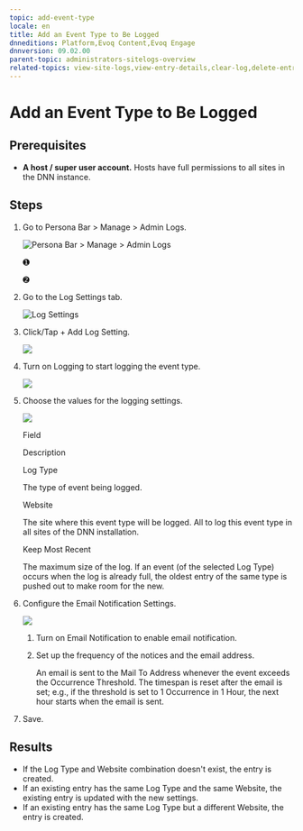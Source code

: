 ```yaml
---
topic: add-event-type
locale: en
title: Add an Event Type to Be Logged
dnneditions: Platform,Evoq Content,Evoq Engage
dnnversion: 09.02.00
parent-topic: administrators-sitelogs-overview
related-topics: view-site-logs,view-entry-details,clear-log,delete-entries,share-entries,edit-logged-event-type,delete-logged-event-type,toggle-logging-for-event-type,configure-notices
---
```


# Add an Event Type to Be Logged

## Prerequisites

*   **A host / super user account.** Hosts have full permissions to all sites in the DNN instance.

## Steps

1.  Go to Persona Bar \> Manage \> Admin Logs.
    
    ![Persona Bar > Manage > Admin Logs](/images/scr-pbar-host-Manage-E91.png)
    
    ➊
    
    ➋
    
2.  Go to the Log Settings tab.
    
    ![Log Settings](/images/scr-pbtabs-host-Manage-AdminLogs-LogSettings-E90.png)
    
3.  Click/Tap \+ Add Log Setting.
    
      
    
    ![](/images/scr-AdminLogs-logsettingslist-add-log-setting-button-E90.png)
    
      
    
4.  Turn on Logging to start logging the event type.
    
      
    
    ![](/images/scr-AdminLogs-logsettings-addevent-enable-logging-add-E90.png)
    
      
    
5.  Choose the values for the logging settings.
    
      
    
    ![](/images/scr-AdminLogs-logsettings-addevent-configure-logging-settings-add-E90.png)
    
      
    
    Field
    
    Description
    
    Log Type
    
    The type of event being logged.
    
    Website
    
    The site where this event type will be logged. All to log this event type in all sites of the DNN installation.
    
    Keep Most Recent
    
    The maximum size of the log. If an event (of the selected Log Type) occurs when the log is already full, the oldest entry of the same type is pushed out to make room for the new.
    
6.  Configure the Email Notification Settings.
    
      
    
    ![](/images/scr-AdminLogs-logsettings-addevent-email-notification-settings-add-E90.png)
    
      
    
    1.  Turn on Email Notification to enable email notification.
    2.  Set up the frequency of the notices and the email address.
        
        An email is sent to the Mail To Address whenever the event exceeds the Occurrence Threshold. The timespan is reset after the email is set; e.g., if the threshold is set to 1 Occurrence in 1 Hour, the next hour starts when the email is sent.
        
7.  Save.

## Results

*   If the Log Type and Website combination doesn't exist, the entry is created.
*   If an existing entry has the same Log Type and the same Website, the existing entry is updated with the new settings.
*   If an existing entry has the same Log Type but a different Website, the entry is created.